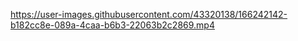 

https://user-images.githubusercontent.com/43320138/166242142-b182cc8e-089a-4caa-b6b3-22063b2c2869.mp4

